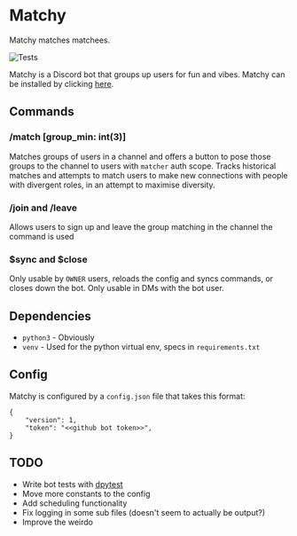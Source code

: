 # Matchy
Matchy matches matchees.

![Tests](https://github.com/mdiluz/matchy/actions/workflows/test.yml/badge.svg)

Matchy is a Discord bot that groups up users for fun and vibes. Matchy can be installed by clicking [here](https://discord.com/oauth2/authorize?client_id=1270849346987884696).

## Commands
### /match [group_min: int(3)]
Matches groups of users in a channel and offers a button to pose those groups to the channel to users with `matcher` auth scope. Tracks historical matches and attempts to match users to make new connections with people with divergent roles, in an attempt to maximise diversity.

### /join and /leave
Allows users to sign up and leave the group matching in the channel the command is used

### $sync and $close
Only usable by `OWNER` users, reloads the config and syncs commands, or closes down the bot. Only usable in DMs with the bot user.

## Dependencies
* `python3` - Obviously
* `venv` - Used for the python virtual env, specs in `requirements.txt`

## Config
Matchy is configured by a `config.json` file that takes this format:
```
{
    "version": 1,
    "token": "<<github bot token>>",
}
```

## TODO
* Write bot tests with [dpytest](https://dpytest.readthedocs.io/en/latest/tutorials/getting_started.html)
* Move more constants to the config
* Add scheduling functionality
* Fix logging in some sub files (doesn't seem to actually be output?)
* Improve the weirdo